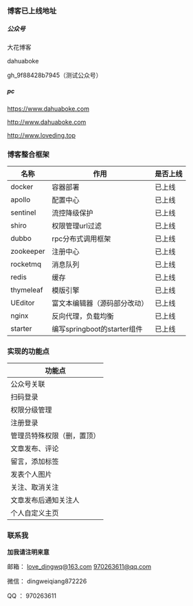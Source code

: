 ### 博客已上线地址

##### 公众号

大花博客

dahuaboke

 gh_9f88428b7945（测试公众号）

##### pc

https://www.dahuaboke.com

http://www.dahuaboke.com

http://www.loveding.top

### 博客整合框架

| 名称      | 作用                         | 是否上线 |
| --------- | ---------------------------- | -------- |
| docker    | 容器部署                     | 已上线   |
| apollo    | 配置中心                     | 已上线   |
| sentinel  | 流控降级保护                 | 已上线   |
| shiro     | 权限管理url过滤              | 已上线   |
| dubbo     | rpc分布式调用框架            | 已上线   |
| zookeeper | 注册中心                     | 已上线   |
| rocketmq  | 消息队列                     | 已上线   |
| redis     | 缓存                         | 已上线   |
| thymeleaf | 模版引擎                     | 已上线   |
| UEditor   | 富文本编辑器（源码部分改动） | 已上线   |
| nginx     | 反向代理，负载均衡           | 已上线   |
| starter   | 编写springboot的starter组件  | 已上线   |

### 实现的功能点

| 功能点                     |
| -------------------------- |
| 公众号关联                 |
| 扫码登录                   |
| 权限分级管理               |
| 注册登录                   |
| 管理员特殊权限（删，置顶） |
| 文章发布、评论             |
| 留言，添加标签             |
| 发表个人图片               |
| 关注、取消关注             |
| 文章发布后通知关注人       |
| 个人自定义主页             |

### 联系我

**加我请注明来意**

邮箱：
    love_dingwq@163.com
    970263611@qq.com

微信：
    dingweiqiang872226

QQ  ：
    970263611

